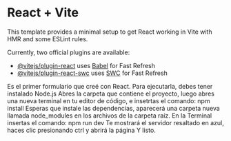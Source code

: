 # React + Vite

This template provides a minimal setup to get React working in Vite with HMR and some ESLint rules.

Currently, two official plugins are available:

- [@vitejs/plugin-react](https://github.com/vitejs/vite-plugin-react/blob/main/packages/plugin-react/README.md) uses [Babel](https://babeljs.io/) for Fast Refresh
- [@vitejs/plugin-react-swc](https://github.com/vitejs/vite-plugin-react-swc) uses [SWC](https://swc.rs/) for Fast Refresh


Es el primer formulario que creé con React.
Para ejecutarla, debes tener instalado Node.js
Abres la carpeta que contiene el proyecto, luego abres una nueva terminal en tu editor de código,  e insetrtas el comando: npm install
Esperas que instale las dependencias, aparecerá una carpeta nueva llamada node_modules en los archivos de la carpeta raíz.
En la Terminal insertas el comando: npm run dev
Te mostrará el servidor resaltado en azul, haces clic presionando ctrl y abrirá la página
Y listo.
